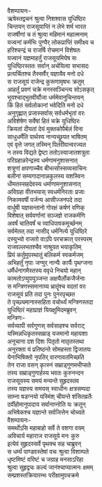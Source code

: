 वैशम्पायनः-  
ऋषेस्तद्वचनं श्रुत्वा निशश्वास युधिष्ठिरः  
चिन्तयन् राजसूयाप्तिं न लेभे शर्म भारत  
राजर्षीणां च तं श्रुत्वा महिमानं महात्मनाम्  
यज्वनां कर्मभिः पुण्यैर् लोकप्राप्तिं समीक्ष्य च  
हरिश्चन्द्रं च राजर्षि रोचमानं विशेषतः  
यज्वानं यज्ञमाहर्तुं राजसूयमियेष सः  
युधिष्ठिरस्ततः सर्वान् अर्चयित्वा सभासदः  
प्रत्यर्चितश्च तैस्सर्वैर् यज्ञायैव मनो दधे  
स राजसूयं राजेन्द्र कुरूणामृषभः क्रतुम्  
आहर्तुं प्रवणं चक्रे मनस्सञ्चिन्त्य सोऽसकृत्  
भूयश्चाद्भुतवीर्यौजा धर्ममेवानुचिन्तयन्  
किं हितं सर्वलोकानां भवेदिति मनो दधे  
अनुगृह्णात् प्रजास्सर्वास् सर्वधर्मभृतां वरः  
अविशेषेण सर्वेषां हितं चक्रे युधिष्ठिरः  
क्रियतां दीयतां देयं मुक्तकोपैर्बलं विना  
साधुधर्मेति पार्थस्य नान्यच्छ्रूयत भाषितम्  
एवं वृत्ते जगत् तस्मिन् पितरीवान्वरज्यत  
न तस्य विद्यते द्वेष्टा ततोऽस्याजातशत्रुता  
परिग्रहान्नरेन्द्रस्य धर्मणामनुशासनात्  
शत्रूणां क्षपणाच्चैव बीभत्सोस्सव्यसाचिनः  
बलीनां सम्यगादानान्नकुलस्य यशस्विनः  
धीमतस्सहदेवस्य धर्माणामनुशासनात्  
अविग्रहा वीतभयास् स्वधर्मनिरताः प्रजाः  
निकामवर्षी पर्जन्य आसीज्जनपदे तदा  
वार्धुषी यज्ञसन्तानो गोरक्षं कर्षणं वणिक्  
विशेषात् सर्ववर्णानां सञ्जज्ञे राजकर्मणि  
अवर्षं चातिवर्षं च व्याधिपावकमूर्च्छनम्  
सर्वमेतत् तदा नासीद् धर्मनित्ये युधिष्ठिरे  
दस्युभ्यो राजतो वाऽपि परचक्रात् परस्परम्  
राजवल्लभतश्चैव नाश्रूयत भयाकृतिम्  
प्रियं कर्तुमुपस्थातुं बलिकर्म स्वकर्मजम्  
अभिहर्तुं नृपाः जग्मुर् नान्यैः कार्यैः पृथग्जनाः  
धर्मैर्धनागमैस्तस्य ववृधे निचयो महान्  
कामतोऽप्युपयुञ्जन्त अक्षयैर्लोकजैर्जनाः  
स मन्त्रिणस्समानाय्य भ्रातॄंश्च वदतां वरः  
राजसूयं प्रति तदा पुनः पुनरपृच्छत  
ते पृच्छ्यमानास्सहिता वचोर्थ्यं मन्त्रिणस्तदा  
युधिष्ठिरं महाप्राज्ञं यियक्षुमिदमब्रुवन्   
मन्त्रिणः-  
सर्वव्यापी सर्वगुणस् सर्वसाहश्च सर्वराट्  
यस्मिन्नधिकृतस्सम्राड् यजमानो महायशाः  
अनूचाना दश दिशः पितृतो मातृतस्तथा  
अनुरक्ता यं प्रतिष्ठन्ते सोमहस्ता द्विजातयः  
येनाभिषिक्तो नृपतिर् वारणावतमिच्छति  
तेन राजा वसन् कृत्स्नं सम्राड्गुणमभीप्सते  
तस्य सम्राड्गुणार्हस्य भवतः कुरुनन्दन  
राजसूयस्य समयं मन्यन्ते सुहृदस्तव  
तस्य यज्ञस्य समयस् स्वाधीनः क्षत्रसम्पदा  
साम्ना षडग्नयो यस्मिंश् चीयन्ते शंसितव्रतैः  
दर्वीहोमानुपादाय सर्वानाप्नोति यः क्रतून्  
अभिषेकश्च यज्ञान्ते सर्वजित्तेन चोच्यते  
वैशम्पायनः-  
समर्थोऽसि महाबाहो सर्वे ते वशगा वयम्  
अविचार्य महाराज राजसूये मनः कुरु  
इत्येवं सुहृदस्सर्वे पृथक्च सह चाब्रुवन्  
स धर्म्यं पाण्डवस्तेषां वचः श्रुत्वा विशाम्पते  
धृष्टमिष्टं वरिष्टं च जग्राह मनसाऽरिहा  
श्रुत्वा सुहृद्वचः कल्यं जानंश्चाप्यात्मनः क्षमम्  
सम्प्रशस्तक्रियारम्भः परीक्षामुपचक्रमे  
